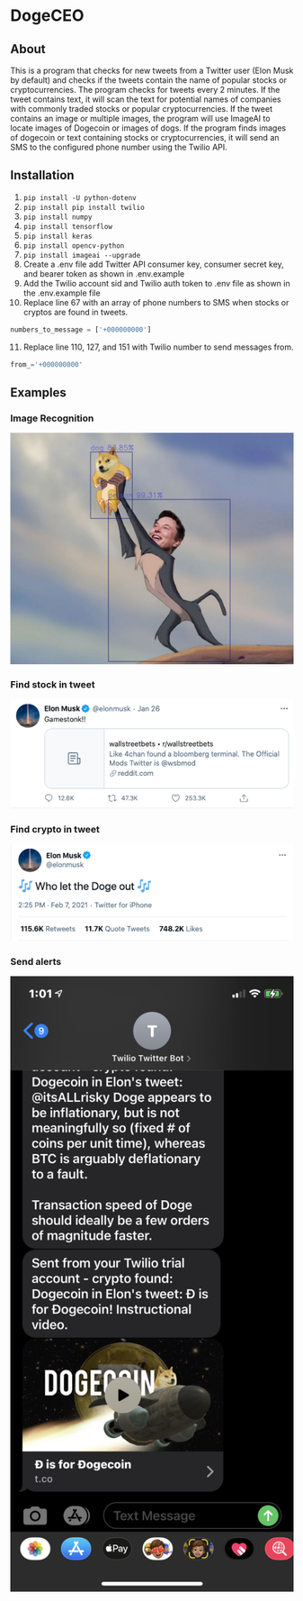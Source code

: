 # DogeCEO

## About
This is a program that checks for new tweets from a Twitter user (Elon Musk by default) and checks if the tweets contain the name of popular stocks or cryptocurrencies. The program checks for tweets every 2 minutes. If the tweet contains text, it will scan the text for potential names of companies with commonly traded stocks or popular cryptocurrencies. If the tweet contains an image or multiple images, the program will use ImageAI to locate images of Dogecoin or images of dogs. If the program finds images of dogecoin or text containing stocks or cryptocurrencies, it will send an SMS to the configured phone number using the Twilio API.

## Installation

1. <code>pip install -U python-dotenv</code>
2. <code>pip install pip install twilio</code>
3. <code>pip install numpy</code>
4. <code>pip install tensorflow</code>
5. <code>pip install keras</code>
6. <code>pip install opencv-python</code>
7. <code>pip install imageai --upgrade</code>
8. Create a .env file add Twitter API consumer key, consumer secret key, and bearer token as shown in .env.example
9. Add the Twilio account sid and Twilio auth token to .env file as shown in the .env.example file
10. Replace line 67 with an array of phone numbers to SMS when stocks or cryptos are found in tweets.
```python
numbers_to_message = ['+000000000']
```
11. Replace line 110, 127, and 151 with Twilio number to send messages from. 
```python
from_='+000000000'
```

## Examples
### Image Recognition
<img src="public/img/doge-image.jpeg" width="600">

### Find stock in tweet
<img src="public/img/gamestop.png" width="600">

### Find crypto in tweet
<img src="public/img/dogecoin.png" width="600">

### Send alerts 
<img src="public/img/twilio-texts.PNG" width="600">

